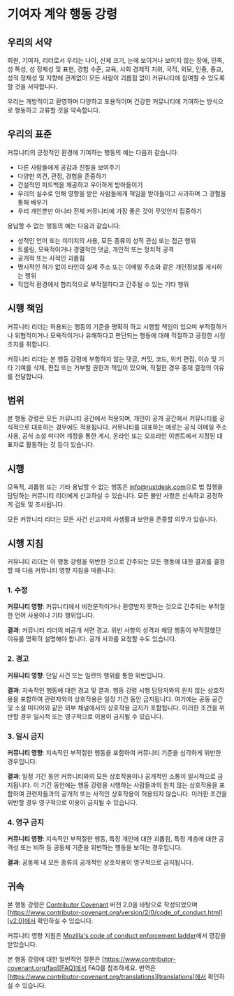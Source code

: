 
# 기여자 계약 행동 강령

## 우리의 서약

회원, 기여자, 리더로서 우리는 나이, 신체 크기, 눈에
보이거나 보이지 않는 장애, 민족, 성 특성, 성 정체성 및
표현, 경험 수준, 교육, 사회 경제적 지위, 국적, 외모,
인종, 종교, 성적 정체성 및 지향에 관계없이 모든 사람이
괴롭힘 없이 커뮤니티에 참여할 수 있도록 할 것을
서약합니다.

우리는 개방적이고 환영하며 다양하고 포용적이며 건강한 커뮤니티에 
기여하는 방식으로 행동하고 교류할 것을 약속합니다.

## 우리의 표준

커뮤니티의 긍정적인 환경에 기여하는 행동의 예는
다음과 같습니다:

* 다른 사람들에게 공감과 친절을 보여주기
* 다양한 의견, 관점, 경험을 존중하기
* 건설적인 피드백을 제공하고 우아하게 받아들이기
* 우리의 실수로 인해 영향을 받은 사람들에게 책임을 받아들이고 사과하며 
  그 경험을 통해 배우기
* 우리 개인뿐만 아니라 전체 커뮤니티에 가장 좋은 것이 무엇인지 
  집중하기

용납할 수 없는 행동의 예는 다음과 같습니다:

* 성적인 언어 또는 이미지의 사용, 모든 종류의 성적 관심 또는
  접근 행위
* 트롤링, 모욕적이거나 경멸적인 댓글, 개인적 또는 정치적 공격
* 공개적 또는 사적인 괴롭힘
* 명시적인 허가 없이 타인의 실제 주소 또는 이메일 주소와 같은
  개인정보를 게시하는 행위
* 직업적 환경에서 합리적으로 부적절하다고 간주될 수 있는
  기타 행위

## 시행 책임

커뮤니티 리더는 허용되는 행동의 기준을 명확히 하고 시행할 
책임이 있으며 부적절하거나 위협적이거나 모욕적이거나
유해하다고 판단되는 행동에 대해 적절하고 공정한 시정 조치를
취합니다.

커뮤니티 리더는 본 행동 강령에 부합하지 않는 댓글, 커밋, 
코드, 위키 편집, 이슈 및 기타 기여를 삭제, 편집 또는 거부할
권한과 책임이 있으며, 적절한 경우 중재 결정의 이유를
전달합니다.

## 범위

본 행동 강령은 모든 커뮤니티 공간에서 적용되며, 개인이 공개 
공간에서 커뮤니티를 공식적으로 대표하는 경우에도 적용됩니다.
커뮤니티를 대표하는 예로는 공식 이메일 주소 사용, 공식 소셜 미디어 
계정을 통한 게시, 온라인 또는 오프라인 이벤트에서 지정된 대표자로 
활동하는 것 등이 있습니다.

## 시행

모욕적, 괴롭힘 또는 기타 용납할 수 없는 행동은
 [info@rustdesk.com](mailto:info@rustdesk.com)으로 법 집행을 담당하는 커뮤니티 리더에게 
신고하실 수 있습니다.
모든 불만 사항은 신속하고 공정하게 검토 및 조사됩니다.

모든 커뮤니티 리더는 모든 사건 신고자의 사생활과 보안을 존중할 의무가
있습니다.

## 시행 지침

커뮤니티 리더는 이 행동 강령을 위반한 것으로 간주되는 모든 행동에 대한
결과를 결정할 때 다음 커뮤니티 영향 지침을 따릅니다:

### 1. 수정

**커뮤니티 영향**: 커뮤니티에서 비전문적이거나 환영받지 못하는
것으로 간주되는 부적절한 언어 사용이나 기타 행위입니다.

**결과**: 커뮤니티 리더의 비공개 서면 경고. 위반 사항의 성격과
해당 행동이 부적절했던 이유를 명확히 설명해야 합니다.
공개 사과를 요청할 수도 있습니다.

### 2. 경고

**커뮤니티 영향**: 단일 사건 또는 일련의 행위를 통한
위반입니다.

**결과**: 지속적인 행동에 대한 경고 및 결과. 행동 강령 시행 담당자와의
원치 않는 상호작용을 포함하여 관련자와의 상호작용은 일정
기간 동안 금지됩니다. 여기에는 공동 공간 및 소셜 미디어와
같은 외부 채널에서의 상호작용 금지가 포함됩니다. 이러한
조건을 위반할 경우 일시적 또는 영구적으로 이용이 금지될 수
있습니다.

### 3. 일시 금지

**커뮤니티 영향**: 지속적인 부적절한 행동을 포함하여
커뮤니티 기준을 심각하게 위반한 경우입니다.

**결과**: 일정 기간 동안 커뮤니티와의 모든 상호작용이나 공개적인 소통이
일시적으로 금지됩니다. 이 기간 동안에는 행동 강령을 시행하는 
사람들과의 원치 않는 상호작용을 포함하여 관련자들과의 공개적 또는
사적인 상호작용이 허용되지 않습니다.
이러한 조건을 위반할 경우 영구적으로 이용이 금지될 수 있습니다.

### 4. 영구 금지

**커뮤니티 영향**: 지속적인 부적절한 행동, 특정 개인에 대한 괴롭힘,
특정 계층에 대한 공격성 또는 비하 등 공동체 기준을 위반하는
행동을 보이는 경우입니다.

**결과**: 공동체 내 모든 종류의 공개적인 상호작용이 영구적으로 
금지됩니다.

## 귀속

본 행동 강령은 [Contributor Covenant][homepage] 버전 2.0을 바탕으로 작성되었으며
[https://www.contributor-covenant.org/version/2/0/code_of_conduct.html][v2.0]에서
 확인하실 수 있습니다.

커뮤니티 영향 지침은 
[Mozilla's code of conduct enforcement ladder][Mozilla CoC]에서 영감을 받았습니다.

본 행동 강령에 대한 일반적인 질문은 [https://www.contributor-covenant.org/faq][FAQ]에서 FAQ를
참조하세요. 번역은 [https://www.contributor-covenant.org/translations][translations]에서
확인하실 수 있습니다.

[homepage]: https://www.contributor-covenant.org
[v2.0]: https://www.contributor-covenant.org/version/2/0/code_of_conduct.html
[Mozilla CoC]: https://github.com/mozilla/diversity
[FAQ]: https://www.contributor-covenant.org/faq
[translations]: https://www.contributor-covenant.org/translations
